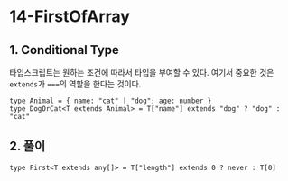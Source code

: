 # 14-FirstOfArray

## 1. Conditional Type

타입스크립트는 원하는 조건에 따라서 타입을 부여할 수 있다. 여기서 중요한 것은 `extends`가 `===`의 역할을 한다는 것이다.

```tsx
type Animal = { name: "cat" | "dog"; age: number }
type DogOrCat<T extends Animal> = T["name"] extends "dog" ? "dog" : "cat"
```

## 2. 풀이

```tsx
type First<T extends any[]> = T["length"] extends 0 ? never : T[0]
```
